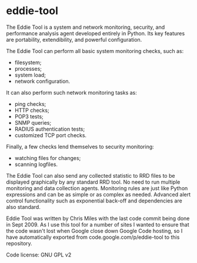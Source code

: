 # eddie-tool

The Eddie Tool is a system and network monitoring, security, and performance analysis agent developed entirely in Python. 
Its key features are portability, extendibility, and powerful configuration.

The Eddie Tool can perform all basic system monitoring checks, such as:

 * filesystem;
 * processes;
 * system load;
 * network configuration.
 
It can also perform such network monitoring tasks as:

 * ping checks;
 * HTTP checks;
 * POP3 tests;
 * SNMP queries;
 * RADIUS authentication tests;
 * customized TCP port checks.

Finally, a few checks lend themselves to security monitoring:

 * watching files for changes;
 * scanning logfiles.
 
The Eddie Tool can also send any collected statistic to RRD files to be displayed graphically by any standard RRD tool. No need to run multiple monitoring and data collection agents. Monitoring rules are just like Python expressions and can be as simple or as complex as needed. Advanced alert control functionality such as exponential back-off and dependencies are also standard.

Eddie Tool was written by Chris Miles with the last code commit being done in Sept 2009.
As I use this tool for a number of sites I wanted to ensure that the code wasn't lost when Google close down Google Code hosting,
so I have automatically exported from code.google.com/p/eddie-tool to this repository.

Code license: GNU GPL v2
